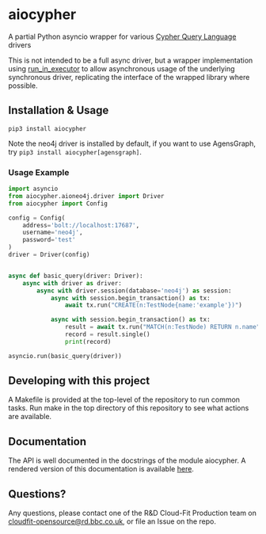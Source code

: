 # aiocypher

A partial Python asyncio wrapper for various [Cypher Query Language](https://neo4j.com/developer/cypher/) drivers

This is not intended to be a full async driver, but a wrapper implementation using
[run_in_executor](https://bbc.github.io/cloudfit-public-docs/asyncio/asyncio-part-5.html#executors-and-multithreading)
to allow asynchronous usage of the underlying synchronous driver, replicating the interface of the wrapped library where
possible.

## Installation & Usage
`pip3 install aiocypher`

Note the neo4j driver is installed by default, if you want to use AgensGraph,
try `pip3 install aiocypher[agensgraph]`.

### Usage Example
```python
import asyncio
from aiocypher.aioneo4j.driver import Driver
from aiocypher import Config

config = Config(
    address='bolt://localhost:17687',
    username='neo4j',
    password='test'
)
driver = Driver(config)


async def basic_query(driver: Driver):
    async with driver as driver:
        async with driver.session(database='neo4j') as session:
            async with session.begin_transaction() as tx:
                await tx.run("CREATE(n:TestNode{name:'example'})")

            async with session.begin_transaction() as tx:
                result = await tx.run("MATCH(n:TestNode) RETURN n.name")
                record = result.single()
                print(record)

asyncio.run(basic_query(driver))
```

## Developing with this project
A Makefile is provided at the top-level of the repository to run common tasks. Run make in the top directory of this
repository to see what actions are available.

## Documentation

The API is well documented in the docstrings of the module aiocypher. A rendered version of this documentation is available [here](https://bbc.github.io/rd-cloudfit-python-aiocypher/aiocypher/aiocypher.html).

## Questions?
Any questions, please contact one of the R&D Cloud-Fit Production team on <cloudfit-opensource@rd.bbc.co.uk>, or file an
Issue on the repo.
